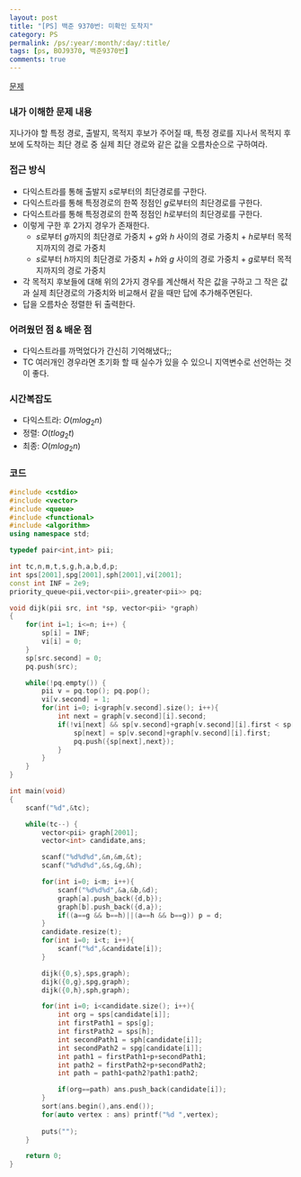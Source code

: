 ```yaml
---
layout: post
title: "[PS] 백준 9370번: 미확인 도착지"
category: PS
permalink: /ps/:year/:month/:day/:title/
tags: [ps, BOJ9370, 백준9370번]
comments: true
---
```


[문제](https://www.acmicpc.net/problem/9370)

### 내가 이해한 문제 내용

지나가야 할 특정 경로, 출발지, 목적지 후보가 주어질 때, 특정 경로를 지나서 목적지 후보에 도착하는 최단 경로 중 실제 최단 경로와 같은 값을 오름차순으로 구하여라.

### 접근 방식

* 다익스트라를 통해 출발지 $s$로부터의 최단경로를 구한다.
* 다익스트라를 통해 특정경로의 한쪽 정점인 $g$로부터의 최단경로를 구한다.
* 다익스트라를 통해 특정경로의 한쪽 정점인 $h$로부터의 최단경로를 구한다.
* 이렇게 구한 후 2가지 경우가 존재한다.
  * $s$로부터 $g$까지의 최단경로 가중치 + $g$와 $h$ 사이의 경로 가중치 + $h$로부터 목적지까지의 경로 가중치
  * $s$로부터 $h$까지의 최단경로 가중치 + $h$와 $g$ 사이의 경로 가중치 + $g$로부터 목적지까지의 경로 가중치
* 각 목적지 후보들에 대해 위의 2가지 경우를 계산해서 작은 값을 구하고 그 작은 값과 실제 최단경로의 가중치와 비교해서 같을 때만 답에 추가해주면된다.
* 답을 오름차순 정렬한 뒤 출력한다.

### 어려웠던 점 & 배운 점

* 다익스트라를 까먹었다가 간신히 기억해냈다;;
* TC 여러개인 경우라면 초기화 할 때 실수가 있을 수 있으니 지역변수로 선언하는 것이 좋다.

### 시간복잡도

* 다익스트라: $O(mlog_2{n})$
* 정렬: $O(tlog_2{t})$
* 최종: $O(mlog_2{n})$

### 코드

```c++
#include <cstdio>
#include <vector>
#include <queue>
#include <functional>
#include <algorithm>
using namespace std;

typedef pair<int,int> pii;

int tc,n,m,t,s,g,h,a,b,d,p;
int sps[2001],spg[2001],sph[2001],vi[2001];
const int INF = 2e9;
priority_queue<pii,vector<pii>,greater<pii>> pq;

void dijk(pii src, int *sp, vector<pii> *graph)
{
    for(int i=1; i<=n; i++) {
        sp[i] = INF;
        vi[i] = 0;
    }
    sp[src.second] = 0;
    pq.push(src);

    while(!pq.empty()) {
        pii v = pq.top(); pq.pop();
        vi[v.second] = 1;
        for(int i=0; i<graph[v.second].size(); i++){
            int next = graph[v.second][i].second;
            if(!vi[next] && sp[v.second]+graph[v.second][i].first < sp[next]){
                sp[next] = sp[v.second]+graph[v.second][i].first;
                pq.push({sp[next],next});
            }
        }
    }
}

int main(void)
{
    scanf("%d",&tc);

    while(tc--) {
        vector<pii> graph[2001];
        vector<int> candidate,ans;

        scanf("%d%d%d",&n,&m,&t);
        scanf("%d%d%d",&s,&g,&h);

        for(int i=0; i<m; i++){
            scanf("%d%d%d",&a,&b,&d);
            graph[a].push_back({d,b});
            graph[b].push_back({d,a});
            if((a==g && b==h)||(a==h && b==g)) p = d;
        }
        candidate.resize(t);
        for(int i=0; i<t; i++){
            scanf("%d",&candidate[i]);
        }

        dijk({0,s},sps,graph);
        dijk({0,g},spg,graph);
        dijk({0,h},sph,graph);

        for(int i=0; i<candidate.size(); i++){
            int org = sps[candidate[i]];
            int firstPath1 = sps[g];
            int firstPath2 = sps[h];
            int secondPath1 = sph[candidate[i]];
            int secondPath2 = spg[candidate[i]];
            int path1 = firstPath1+p+secondPath1;
            int path2 = firstPath2+p+secondPath2;
            int path = path1<path2?path1:path2;

            if(org==path) ans.push_back(candidate[i]);
        }
        sort(ans.begin(),ans.end());
        for(auto vertex : ans) printf("%d ",vertex);
        
        puts("");
    }

    return 0;
}
```

